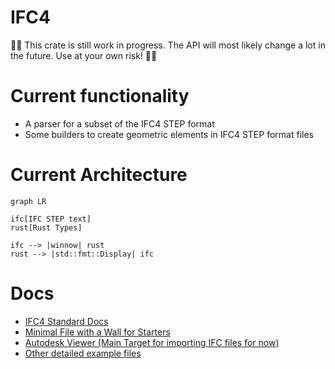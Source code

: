 # IFC4

🚧🚧 This crate is still work in progress. The API will most likely change a lot in the future. Use at your own risk! 🚧🚧

# Current functionality

- A parser for a subset of the IFC4 STEP format
- Some builders to create geometric elements in IFC4 STEP format files

# Current Architecture

```mermaid
graph LR

ifc[IFC STEP text]
rust[Rust Types]

ifc --> |winnow| rust
rust --> |std::fmt::Display| ifc
```

# Docs

- [IFC4 Standard Docs](https://standards.buildingsmart.org/IFC/DEV/IFC4_2/FINAL/HTML/)
- [Minimal File with a Wall for Starters](https://standards.buildingsmart.org/IFC/DEV/IFC4_2/FINAL/HTML/annex/annex-e/wall-standard-case.ifc)
- [Autodesk Viewer (Main Target for importing IFC files for now)](https://viewer.autodesk.com/)
- [Other detailed example files](https://www.ifcwiki.org/index.php?title=KIT_IFC_Examples)
